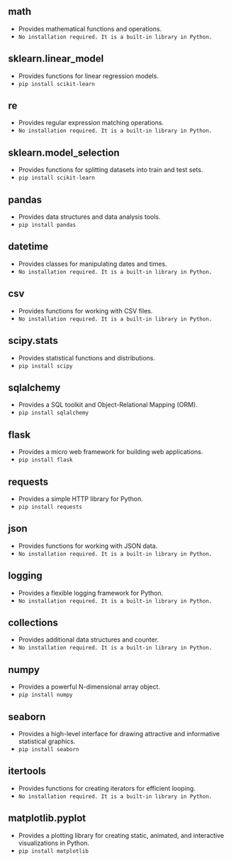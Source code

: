 ## **math** 
 - Provides mathematical functions and operations.
  - `No installation required. It is a built-in library in Python.`
## **sklearn.linear_model** 
 - Provides functions for linear regression models.
  - `pip install scikit-learn`
## **re** 
 - Provides regular expression matching operations.
  - `No installation required. It is a built-in library in Python.`
## **sklearn.model_selection** 
 - Provides functions for splitting datasets into train and test sets.
  - `pip install scikit-learn`
## **pandas** 
 - Provides data structures and data analysis tools.
  - `pip install pandas`
## **datetime** 
 - Provides classes for manipulating dates and times.
  - `No installation required. It is a built-in library in Python.`
## **csv** 
 - Provides functions for working with CSV files.
  - `No installation required. It is a built-in library in Python.`
## **scipy.stats** 
 - Provides statistical functions and distributions.
  - `pip install scipy`
## **sqlalchemy** 
 - Provides a SQL toolkit and Object-Relational Mapping (ORM).
  - `pip install sqlalchemy`
## **flask** 
 - Provides a micro web framework for building web applications.
  - `pip install flask`
## **requests** 
 - Provides a simple HTTP library for Python.
  - `pip install requests`
## **json** 
 - Provides functions for working with JSON data.
  - `No installation required. It is a built-in library in Python.`
## **logging** 
 - Provides a flexible logging framework for Python.
  - `No installation required. It is a built-in library in Python.`
## **collections** 
 - Provides additional data structures and counter.
  - `No installation required. It is a built-in library in Python.`
## **numpy** 
 - Provides a powerful N-dimensional array object.
  - `pip install numpy`
## **seaborn** 
 - Provides a high-level interface for drawing attractive and informative statistical graphics.
  - `pip install seaborn`
## **itertools** 
 - Provides functions for creating iterators for efficient looping.
  - `No installation required. It is a built-in library in Python.`
## **matplotlib.pyplot** 
 - Provides a plotting library for creating static, animated, and interactive visualizations in Python.
  - `pip install matplotlib`